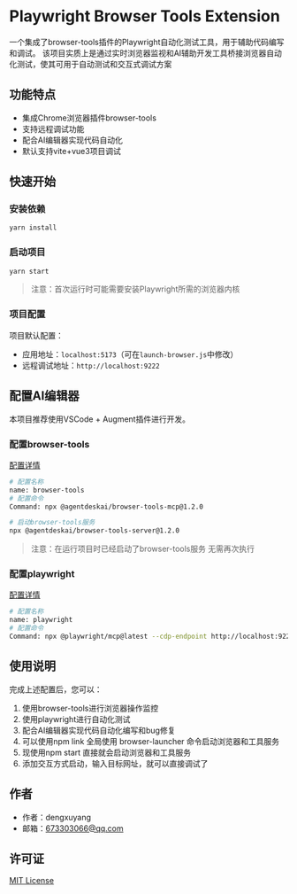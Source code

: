 <!--
 * @Author: dengxuyang
 * @Date: 2025-04-25 10:02:36
 * @LastEditors: 673303066@qq.com
 * @LastEditTime: 2025-05-15 16:53:52
 * @FilePath: /Playwright Browser Tools Extension/README.md
 * @Description: 
-->
# Playwright Browser Tools Extension

一个集成了browser-tools插件的Playwright自动化测试工具，用于辅助代码编写和调试。
该项目实质上是通过实时浏览器监视和AI辅助开发工具桥接浏览器自动化测试，使其可用于自动测试和交互式调试方案
## 功能特点

- 集成Chrome浏览器插件browser-tools
- 支持远程调试功能
- 配合AI编辑器实现代码自动化
- 默认支持vite+vue3项目调试

## 快速开始

### 安装依赖

```bash
yarn install
```

### 启动项目

```bash
yarn start
```

> 注意：首次运行时可能需要安装Playwright所需的浏览器内核

### 项目配置

项目默认配置：
- 应用地址：`localhost:5173`（可在`launch-browser.js`中修改）
- 远程调试地址：`http://localhost:9222`

## 配置AI编辑器

本项目推荐使用VSCode + Augment插件进行开发。

### 配置browser-tools

[配置详情](https://mcp.so/server/browser-tools-mcp/AgentDeskAI?tab=content)

```bash
# 配置名称
name: browser-tools
# 配置命令
Command: npx @agentdeskai/browser-tools-mcp@1.2.0

# 启动browser-tools服务 
npx @agentdeskai/browser-tools-server@1.2.0
```
> 注意：在运行项目时已经启动了browser-tools服务 无需再次执行 
### 配置playwright

[配置详情](https://mcp.so/server/playwright-mcp/microsoft?tab=content)

```bash
# 配置名称
name: playwright
# 配置命令
Command: npx @playwright/mcp@latest --cdp-endpoint http://localhost:9222
```

## 使用说明

完成上述配置后，您可以：
1. 使用browser-tools进行浏览器操作监控
2. 使用playwright进行自动化测试
3. 配合AI编辑器实现代码自动化编写和bug修复
4. 可以使用npm link 全局使用 browser-launcher 命令启动浏览器和工具服务
5. 现使用npm start 直接就会启动浏览器和工具服务
6. 添加交互方式启动，输入目标网址，就可以直接调试了
## 作者

- 作者：dengxuyang
- 邮箱：673303066@qq.com

## 许可证

[MIT License](LICENSE)
